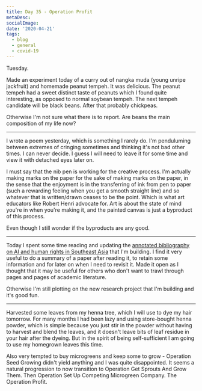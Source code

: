 ```yaml
---
title: Day 35 - Operation Profit
metaDesc: 
socialImage: 
date: '2020-04-21'
tags:
  - blog
  - general
  - covid-19
---
```


Tuesday. 

Made an experiment today of a curry out of nangka muda (young unripe jackfruit) and homemade peanut tempeh. It was delicious. The peanut tempeh had a sweet distinct taste of peanuts which I found quite interesting, as opposed to normal soybean tempeh. The next tempeh candidate will be black beans. After that probably chickpeas.   

Otherwise I'm not sure what there is to report. Are beans the main composition of my life now? 

---

I wrote a poem yesterday, which is something I rarely do. I'm penduluming between extremes of cringing sometimes and thinking it's not bad other times. I can never decide. I guess I will need to leave it for some time and view it with detached eyes later on. 

I must say that the nib pen is working for the creative process. I'm actually making marks on the paper for the sake of making marks on the paper, in the sense that the enjoyment is in the transferring of ink from pen to paper (such a rewarding feeling when you get a smooth straight line) and so whatever that is written/drawn ceases to be the point. Which is what art educators like Robert Henri advocate for. Art is about the state of mind you're in when you're making it, and the painted canvas is just a byproduct of this process. 

Even though I still wonder if the byproducts are any good. 

---

Today I spent some time reading and updating the [annotated bibliography on AI and human rights in Southeast Asia](https://docs.google.com/document/d/1HjJbkuH_k9R2lyI1aeRW2rQUEg0PQKy5jArA_HieS9k/edit#) that I'm building. I find it very useful to do a summary of a paper after reading it, to retain some information and for later on when I need to revisit it. Made it open as I thought that it may be useful for others who don't want to trawl through pages and pages of academic literature. 

Otherwise I'm still plotting on the new research project that I'm building and it's good fun.   

---

Harvested some leaves from my henna tree, which I will use to dye my hair tomorrow. For many months I had been lazy and using store-bought henna powder, which is simple because you just stir in the powder without having to harvest and blend the leaves, and it doesn't leave bits of leaf residue in your hair after the dyeing. But in the spirit of being self-sufficient I am going to use my homegrown leaves this time. 

Also very tempted to buy microgreens and keep some to grow - Operation Seed Growing didn't yield anything and I was quite disappointed. It seems a natural progression to now transition to Operation Get Sprouts And Grow Them. Then Operation Set Up Competing Microgreen Company. The Operation Profit. 